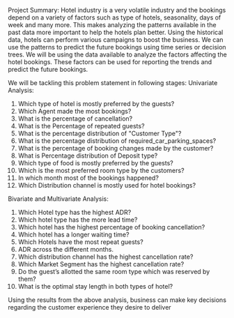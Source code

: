 Project Summary:
Hotel industry is a very volatile industry and the bookings depend on a variety of factors such as type of hotels, seasonality, days of week and many more. This makes analyzing the patterns available in the past data more important to help the hotels plan better. Using the historical data, hotels can perform various campaigns to boost the business. We can use the patterns to predict the future bookings using time series or decision trees.
We will be using the data available to analyze the factors affecting the hotel bookings. These factors can be used for reporting the trends and predict the future bookings.

We will be tackling this problem statement in following stages:
Univariate Analysis:
 1) Which type of hotel is mostly preferred by the guests?
 2) Which Agent made the most bookings?
 3) What is the percentage of cancellation?
 4) What is the Percentage of repeated guests?
 5) What is the percentage distribution of "Customer Type"?
 6) What is the percentage distribution of required_car_parking_spaces?
 7) What is the percentage of booking changes made by the customer?
 8) What is Percentage distribution of Deposit type?
 9) Which type of food is mostly preferred by the guests?
10) Which is the most preferred room type by the customers?
11) In which month most of the bookings happened?
12) Which Distribution channel is mostly used for hotel bookings?


Bivariate and Multivariate Analysis:
1) Which Hotel type has the highest ADR?
2) Which hotel type has the more lead time?
3) Which hotel has the highest percentage of booking cancellation?
4) Which hotel has a longer waiting time?
5) Which Hotels have the most repeat guests?
6) ADR across the different months.
7) Which distribution channel has the highest cancellation rate?
8) Which Market Segment has the highest cancellation rate?
9) Do the guest’s allotted the same room type which was reserved by them?
10) What is the optimal stay length in both types of hotel?

Using the results from the above analysis, business can make key decisions regarding the customer experience they desire to deliver
